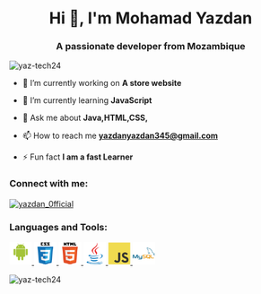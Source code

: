 <h1 align="center">Hi 👋, I'm Mohamad Yazdan</h1>
<h3 align="center">A passionate developer from Mozambique</h3>

<p align="left"> <img src="https://komarev.com/ghpvc/?username=yaz-tech24&label=Profile%20views&color=0e75b6&style=flat" alt="yaz-tech24" /> </p>

- 🔭 I’m currently working on **A store website**

- 🌱 I’m currently learning **JavaScript**

- 💬 Ask me about **Java,HTML,CSS,**

- 📫 How to reach me **yazdanyazdan345@gmail.com**

- ⚡ Fun fact **I am a fast Learner**

<h3 align="left">Connect with me:</h3>
<p align="left">
<a href="https://instagram.com/yazdan_0fficial" target="blank"><img align="center" src="https://raw.githubusercontent.com/rahuldkjain/github-profile-readme-generator/master/src/images/icons/Social/instagram.svg" alt="yazdan_0fficial" height="30" width="40" /></a>
</p>

<h3 align="left">Languages and Tools:</h3>
<p align="left"> <a href="https://developer.android.com" target="_blank" rel="noreferrer"> <img src="https://raw.githubusercontent.com/devicons/devicon/master/icons/android/android-original-wordmark.svg" alt="android" width="40" height="40"/> </a> <a href="https://www.w3schools.com/css/" target="_blank" rel="noreferrer"> <img src="https://raw.githubusercontent.com/devicons/devicon/master/icons/css3/css3-original-wordmark.svg" alt="css3" width="40" height="40"/> </a> <a href="https://www.w3.org/html/" target="_blank" rel="noreferrer"> <img src="https://raw.githubusercontent.com/devicons/devicon/master/icons/html5/html5-original-wordmark.svg" alt="html5" width="40" height="40"/> </a> <a href="https://www.java.com" target="_blank" rel="noreferrer"> <img src="https://raw.githubusercontent.com/devicons/devicon/master/icons/java/java-original.svg" alt="java" width="40" height="40"/> </a> <a href="https://developer.mozilla.org/en-US/docs/Web/JavaScript" target="_blank" rel="noreferrer"> <img src="https://raw.githubusercontent.com/devicons/devicon/master/icons/javascript/javascript-original.svg" alt="javascript" width="40" height="40"/> </a> <a href="https://www.mysql.com/" target="_blank" rel="noreferrer"> <img src="https://raw.githubusercontent.com/devicons/devicon/master/icons/mysql/mysql-original-wordmark.svg" alt="mysql" width="40" height="40"/> </a> </p>

<p><img align="center" src="https://github-readme-stats.vercel.app/api/top-langs?username=yaz-tech24&show_icons=true&locale=en&layout=compact" alt="yaz-tech24" /></p>
